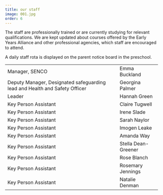 ```yaml
---
title: our staff
image: 001.jpg
order: 6
---
```


The staff are professionally trained or are currently studying for relevant qualifications. We are kept updated about courses offered by the Early Years Alliance and other professional agencies, which staff are encouraged to attend.

A daily staff rota is displayed on the parent notice board in the preschool.

|                                                                       |                     |
| --------------------------------------------------------------------- | ------------------- |
| Manager, SENCO                                                        | Emma Buckland       |
| Deputy Manager, Designated safeguarding lead and Health and Safety Officer   |  Georgina Palmer    | 
| Leader                           | Hannah Green        |
| Key Person Assistant                                                  | Claire Tugwell      |
| Key Person Assistant                                                  | Irene Slade         |
| Key Person Assistant                                                  | Sarah Naylor        |
| Key Person Assistant                                                  | Imogen Leake        |
| Key Person Assistant                                                  | Amanda Way          |
| Key Person Assistant                                                  | Stella Dean-Greener |
| Key Person Assistant                                                  | Rose Blanch         |
| Key Person Assistant                                                  | Rosemary Jennings   |
| Key Person Assistant                                                  | Natalie Denman      |
